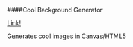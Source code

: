 ####Cool Background Generator

[Link!](http://zvoryg.in/gen/)

Generates cool images in Canvas/HTML5

